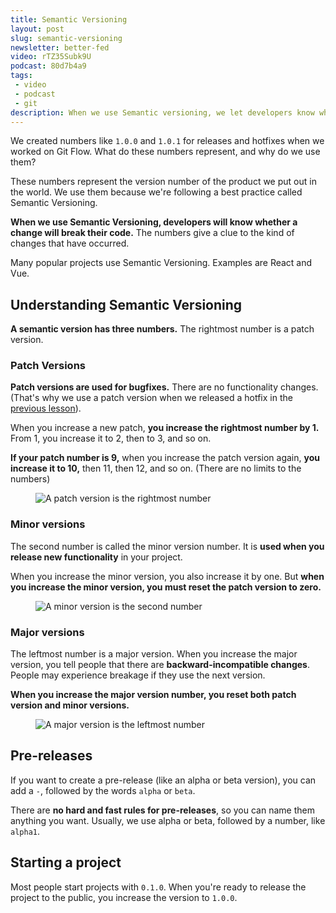 ```yaml
---
title: Semantic Versioning
layout: post
slug: semantic-versioning
newsletter: better-fed
video: rTZ35Subk9U
podcast: 80d7b4a9
tags:
 - video
 - podcast
 - git
description: When we use Semantic versioning, we let developers know whether a change will break their code. This video explains what Semantic Versioning is and how to use it.
---
```


We created numbers like `1.0.0` and `1.0.1` for releases and hotfixes when we worked on Git Flow. What do these numbers represent, and why do we use them?

These numbers represent the version number of the product we put out in the world. We use them because we're following a best practice called Semantic Versioning.

**When we use Semantic Versioning, developers will know whether a change will break their code.** The numbers give a clue to the kind of changes that have occurred.

Many popular projects use Semantic Versioning. Examples are React and Vue.

<!-- more -->

<div class="jsCkClone" data-should-not-clone></div>

## Understanding Semantic Versioning

**A semantic version has three numbers.** The rightmost number is a patch version.

### Patch Versions

**Patch versions are used for bugfixes.** There are no functionality changes. (That's why we use a patch version when we released a hotfix in the [previous lesson][1]).

When you increase a new patch, **you increase the rightmost number by 1.** From 1, you increase it to 2, then to 3, and so on.

**If your patch number is 9,** when you increase the patch version again, **you increase it to 10,** then 11, then 12, and so on. (There are no limits to the numbers)

<figure><img src="/images/2018/semantic-versioning/patch.png" alt="A patch version is the rightmost number">
</figure>

### Minor versions

The second number is called the minor version number. It is **used when you release new functionality** in your project.

When you increase the minor version, you also increase it by one. But **when you increase the minor version, you must reset the patch version to zero.**

<figure><img src="/images/2018/semantic-versioning/minor.png" alt="A minor version is the second number">
</figure>

### Major versions

The leftmost number is a major version. When you increase the major version, you tell people that there are **backward-incompatible changes**. People may experience breakage if they use the next version.

**When you increase the major version number, you reset both patch version and minor versions.**

<figure><img src="/images/2018/semantic-versioning/major.png" alt="A major version is the leftmost number">
</figure>

## Pre-releases

If you want to create a pre-release (like an alpha or beta version), you can add a `-`, followed by the words `alpha` or `beta`.

There are **no hard and fast rules for pre-releases**, so you can name them anything you want. Usually, we use alpha or beta, followed by a number, like `alpha1`.

## Starting a project

Most people start projects with `0.1.0`. When you're ready to release the project to the public, you increase the version to `1.0.0`.


[1]:	/blog/git-flow "Git Flow"
